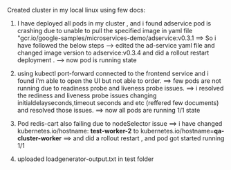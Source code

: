 Created cluster in my local linux using few docs:


1) I have deployed all pods in my cluster , and i found adservice pod is crashing due to unable to pull the specified image in yaml file "gcr.io/google-samples/microservices-demo/adservice:v0.3.1
 ==> So i have followed the below steps
	--> edited the ad-service yaml file and changed image version to adservice:v0.3.4 and did a rollout restart deployment .
	--> now pod is running state 

2) using kubectl port-forward connected to the frontend service and i found i'm able to open the UI but not able to order.
	==> few pods are not running due to readiness  probe and liveness probe issues.
	==> i resolved the rediness and liveness probe issues changing initialdelayseconds,timeout seconds and etc (reffered few documents) and resolved those issues.
	==> now all pods are running 1/1 state

3) Pod redis-cart also failing due to nodeSelector issue
	==> i have changed kubernetes.io/hostname: **test-worker-2** to kubernetes.io/hostname=**qa-cluster-worker**
	==> and did a rollout restart , and pod got started running 1/1

4) uploaded loadgenerator-output.txt in test folder
